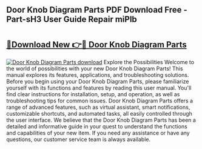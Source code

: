 ## Door Knob Diagram Parts PDF Download Free - Part-sH3 User Guide Repair miPlb

# <h2><a href="http://dfmtbl.blite.top/?on=Door+Knob+Diagram+Parts">🔗Download New 👉🔴 Door Knob Diagram Parts</a></h2>

[![Door Knob Diagram Parts download](https://i.imgur.com/lujVjoI.png)](http://dfmtbl.blite.top/?on=Door+Knob+Diagram+Parts)
Explore the Possibilities Welcome to the world of possibilities with your new Door Knob Diagram Parts! This manual explores its features, applications, and troubleshooting solutions. Before you begin using your Door Knob Diagram Parts, please familiarize yourself with its functions and features by reading this user manual. You'll find clear instructions for installation, setup, and operation, as well as troubleshooting tips for common issues. Door Knob Diagram Parts offers a range of advanced features, such as virtual assistant, smart notifications, customizable shortcuts, and automated tasks, all easily controlled through the user interface. We believe that the Door Knob Diagram Parts has been a detailed and informative guide in your quest to understand the functions and capabilities of your new item. If you need any assistance or have any questions, our customer service team is always available.
